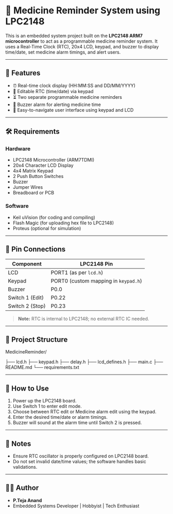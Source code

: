 # 💊 Medicine Reminder System using LPC2148

This is an embedded system project built on the **LPC2148 ARM7 microcontroller** to act as a programmable medicine reminder system. It uses a Real-Time Clock (RTC), 20x4 LCD, keypad, and buzzer to display time/date, set medicine alarm timings, and alert users.

---

## 🚀 Features

- ⏰ Real-time clock display (HH:MM:SS and DD/MM/YYYY)
- 📆 Editable RTC (time/date) via keypad
- ⏳ Two separate programmable medicine reminders
- 🔔 Buzzer alarm for alerting medicine time
- 🧠 Easy-to-navigate user interface using keypad and LCD

---

## 🛠️ Requirements

### Hardware

- LPC2148 Microcontroller (ARM7TDMI)
- 20x4 Character LCD Display
- 4x4 Matrix Keypad
- 2 Push Button Switches
- Buzzer
- Jumper Wires
- Breadboard or PCB

### Software

- Keil uVision (for coding and compiling)
- Flash Magic (for uploading hex file to LPC2148)
- Proteus (optional for simulation)

---

## 🧰 Pin Connections

| Component | LPC2148 Pin |
|----------|--------------|
| LCD      | PORT1 (as per `lcd.h`) |
| Keypad   | PORT0 (custom mapping in `keypad.h`) |
| Buzzer   | P0.0         |
| Switch 1 (Edit) | P0.22  |
| Switch 2 (Stop) | P0.23  |

> **Note:** RTC is internal to LPC2148; no external RTC IC needed.

---

## 📂 Project Structure

MedicineReminder/

├── lcd.h
├── keypad.h
├── delay.h
├── lcd_defines.h
├── main.c
├── README.md
└── requirements.txt

---

## 📝 How to Use

1. Power up the LPC2148 board.
2. Use Switch 1 to enter edit mode.
3. Choose between RTC edit or Medicine alarm edit using the keypad.
4. Enter the desired time/date or alarm timings.
5. Buzzer will sound at the alarm time until Switch 2 is pressed.

---

## 📌 Notes

- Ensure RTC oscillator is properly configured on LPC2148 board.
- Do not set invalid date/time values; the software handles basic validations.

---

## 🙋‍♂️ Author

- **P.Teja Anand**
- Embedded Systems Developer | Hobbyist | Tech Enthusiast
